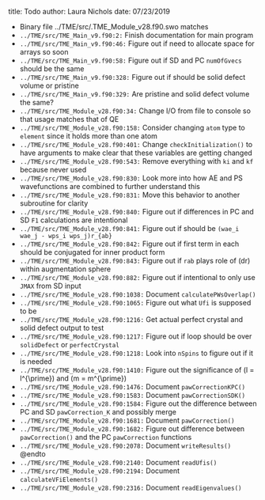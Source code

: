 title: Todo
author: Laura Nichols
date: 07/23/2019

* Binary file ../TME/src/.TME_Module_v28.f90.swo matches
* `../TME/src/TME_Main_v9.f90:2:` Finish documentation for main program
* `../TME/src/TME_Main_v9.f90:46:` Figure out if need to allocate space for arrays so soon
* `../TME/src/TME_Main_v9.f90:58:` Figure out if SD and PC `numOfGvecs` should be the same
* `../TME/src/TME_Main_v9.f90:328:` Figure out if should be solid defect volume or pristine
* `../TME/src/TME_Main_v9.f90:329:` Are pristine and solid defect volume the same?
* `../TME/src/TME_Module_v28.f90:34:` Change I/O from file to console so that usage matches that of QE
* `../TME/src/TME_Module_v28.f90:158:` Consider changing `atom` type to `element` since it holds more than one atom
* `../TME/src/TME_Module_v28.f90:401:` Change `checkInitialization()` to have arguments to make clear that these variables are getting changed
* `../TME/src/TME_Module_v28.f90:543:` Remove everything with `ki` and `kf` because never used
* `../TME/src/TME_Module_v28.f90:830:` Look more into how AE and PS wavefunctions are combined to further understand this
* `../TME/src/TME_Module_v28.f90:831:` Move this behavior to another subroutine for clarity
* `../TME/src/TME_Module_v28.f90:840:` Figure out if differences in PC and SD `F1` calculations are intentional
* `../TME/src/TME_Module_v28.f90:841:` Figure out if should be `(wae_i wae_j - wps_i wps_j)r_{ab}`
* `../TME/src/TME_Module_v28.f90:842:` Figure out if first term in each should be conjugated for inner product form
* `../TME/src/TME_Module_v28.f90:843:` Figure out if `rab` plays role of \(dr\) within augmentation sphere
* `../TME/src/TME_Module_v28.f90:882:` Figure out if intentional to only use `JMAX` from SD input
* `../TME/src/TME_Module_v28.f90:1038:` Document `calculatePWsOverlap()`
* `../TME/src/TME_Module_v28.f90:1065:` Figure out what `Ufi` is supposed to be
* `../TME/src/TME_Module_v28.f90:1216:` Get actual perfect crystal and solid defect output to test
* `../TME/src/TME_Module_v28.f90:1217:` Figure out if loop should be over `solidDefect` or `perfectCrystal`
* `../TME/src/TME_Module_v28.f90:1218:` Look into `nSpins` to figure out if it is needed
* `../TME/src/TME_Module_v28.f90:1410:` Figure out the significance of \(l = l^{\prime}\) and \(m = m^{\prime}\)
* `../TME/src/TME_Module_v28.f90:1476:` Document `pawCorrectionKPC()`
* `../TME/src/TME_Module_v28.f90:1583:` Document `pawCorrectionSDK()`
* `../TME/src/TME_Module_v28.f90:1584:` Figure out the difference between PC and SD `pawCorrection_K` and possibly merge
* `../TME/src/TME_Module_v28.f90:1681:` Document `pawCorrection()`
* `../TME/src/TME_Module_v28.f90:1682:` Figure out difference between `pawCorrection()` and the PC `pawCorrection` functions
* `../TME/src/TME_Module_v28.f90:2078:` Document `writeResults()` @endto
* `../TME/src/TME_Module_v28.f90:2140:` Document `readUfis()`
* `../TME/src/TME_Module_v28.f90:2194:` Document `calculateVFiElements()`
* `../TME/src/TME_Module_v28.f90:2316:` Document `readEigenvalues()`
